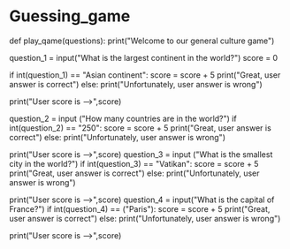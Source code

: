 # Guessing_game
def play_qame(questions):
print("Welcome to our general culture game")

question_1 = input("What is the largest continent in the world?")
score = 0

if int(question_1) == "Asian continent":
    score = score + 5
    print("Great, user  answer is correct")
else:
    print("Unfortunately, user answer is wrong")

print("User score is -->",score)


question_2 = input ("How many countries are in the world?")
if int(question_2) == "250":
    score = score + 5
    print("Great, user  answer is correct")
else:
    print("Unfortunately, user answer is wrong")

print("User score is -->",score)
question_3 = input ("What is the smallest city in the world?")
if int(question_3) == "Vatikan":
    score = score + 5
    print("Great, user  answer is correct")
else:
    print("Unfortunately, user answer is wrong")

print("User score is -->",score)
question_4 = input("What is the capital of France?")
if int(question_4) == ("Paris"):
    score = score + 5
    print("Great, user  answer is correct")
else:
    print("Unfortunately, user answer is wrong")

print("User score is -->",score)
